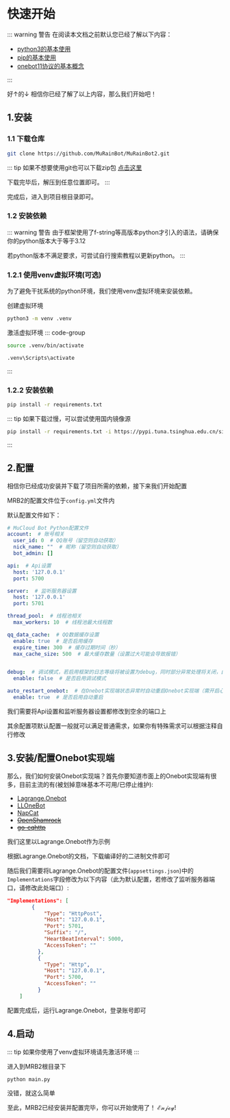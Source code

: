 # 快速开始

::: warning 警告
在阅读本文档之前默认您已经了解以下内容：

 - [python3的基本使用](https://docs.python.org/zh-cn/3/tutorial/index.html)
 - [pip的基本使用](https://www.runoob.com/w3cnote/python-pip-install-usage.html)
 - [onebot11协议的基本概念](https://11.onebot.dev)

:::


好↑的↓ 相信你已经了解了以上内容，那么我们开始吧！

## 1.安装

### 1.1 下载仓库
```bash
git clone https://github.com/MuRainBot/MuRainBot2.git
```
::: tip
如果不想要使用git也可以下载zip包
[点击这里](https://codeload.github.com/MuRainBot/MuRainBot2/zip/refs/heads/master)

下载完毕后，解压到任意位置即可。
:::

完成后，进入到项目根目录即可。

### 1.2 安装依赖

::: warning 警告
由于框架使用了f-string等高版本python才引入的语法，请确保你的python版本大于等于3.12

若python版本不满足要求，可尝试自行搜索教程以更新python。
:::

### 1.2.1 使用venv虚拟环境(可选)
为了避免干扰系统的python环境，我们使用venv虚拟环境来安装依赖。

创建虚拟环境
```bash
python3 -m venv .venv
```

激活虚拟环境
::: code-group
```bash [linux/macOS]
source .venv/bin/activate
```
```bash [windows]
.venv\Scripts\activate
```
:::

### 1.2.2 安装依赖
```bash
pip install -r requirements.txt
```

::: tip
如果下载过慢，可以尝试使用国内镜像源
```bash
pip install -r requirements.txt -i https://pypi.tuna.tsinghua.edu.cn/simple
```
:::

## 2.配置

相信你已经成功安装并下载了项目所需的依赖，接下来我们开始配置

MRB2的配置文件位于`config.yml`文件内

默认配置文件如下：
```yaml
# MuCloud Bot Python配置文件
account:  # 账号相关
  user_id: 0  # QQ账号（留空则自动获取）
  nick_name: ""  # 昵称（留空则自动获取）
  bot_admin: []

api:  # Api设置
  host: '127.0.0.1'
  port: 5700

server:  # 监听服务器设置
  host: '127.0.0.1'
  port: 5701

thread_pool:  # 线程池相关
  max_workers: 10  # 线程池最大线程数

qq_data_cache:  # QQ数据缓存设置
  enable: true  # 是否启用缓存
  expire_time: 300  # 缓存过期时间（秒）
  max_cache_size: 500  # 最大缓存数量（设置过大可能会导致报错）


debug:  # 调试模式，若启用框架的日志等级将被设置为debug，同时部分异常处理将关闭，由于无异常处理，所以可能会导致意外中断运行，所以不建议在生产环境开启
  enable: false  # 是否启用调试模式

auto_restart_onebot:  # 在Onebot实现端状态异常时自动重启Onebot实现端（需开启心跳包）
  enable: true  # 是否启用自动重启
```

我们需要将Api设置和监听服务器设置都修改到空余的端口上

其余配置项默认配置一般就可以满足普通需求，如果你有特殊需求可以根据注释自行修改

## 3.安装/配置Onebot实现端

那么，我们如何安装Onebot实现端？首先你要知道市面上的Onebot实现端有很多，目前主流的有(被划掉意味基本不可用/已停止维护):
- [Lagrange.Onebot](https://github.com/LagrangeDev/Lagrange.Core)
- [LLOneBot](https://github.com/LLOneBot/LLOneBot)
- [NapCat](https://github.com/NapNeko/NapCatQQ)
- [~~OpenShamrock~~](https://github.com/whitechi73/OpenShamrock)
- [~~go-cqhttp~~](https://github.com/Mrs4s/go-cqhttp)

我们这里以Lagrange.Onebot作为示例

根据Lagrange.Onebot的文档，下载编译好的二进制文件即可

随后我们需要将Lagrange.Onebot的配置文件(`appsettings.json`)中的`Implementations`字段修改为以下内容（此为默认配置，若修改了监听服务器端口，请修改此处端口）:
```json
"Implementations": [
        {
            "Type": "HttpPost",
            "Host": "127.0.0.1",
            "Port": 5701,
            "Suffix": "/",
            "HeartBeatInterval": 5000,
            "AccessToken": ""
          },
          {
            "Type": "Http",
            "Host": "127.0.0.1",
            "Port": 5700,
            "AccessToken": ""
          }
    ]
```

配置完成后，运行Lagrange.Onebot，登录账号即可

## 4.启动

::: tip
如果你使用了venv虚拟环境请先激活环境
:::

进入到MRB2根目录下

```bash
python main.py
```

没错，就这么简单

至此，MRB2已经安装并配置完毕，你可以开始使用了！
ℰ𝓃𝒿ℴ𝓎!

